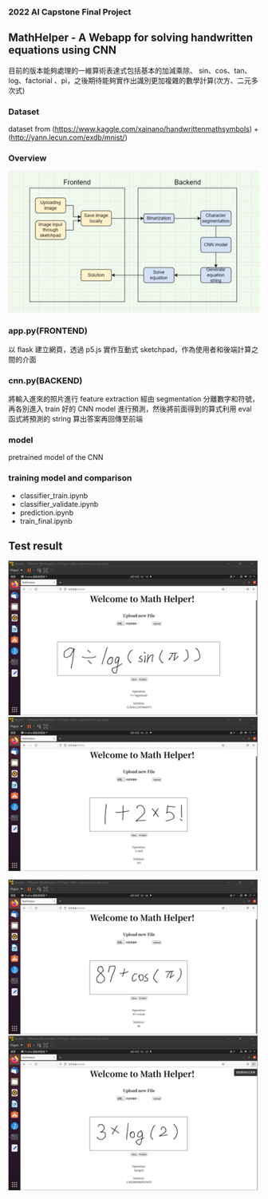 ### 2022 AI Capstone Final Project
## MathHelper - A Webapp for solving handwritten equations using CNN
目前的版本能夠處理的一維算術表達式包括基本的加減乘除、 sin、cos、tan、 log、factorial 、pi，之後期待能夠實作出識別更加複雜的數學計算(次方、二元多次式)

### Dataset
dataset from (https://www.kaggle.com/xainano/handwrittenmathsymbols) + (http://yann.lecun.com/exdb/mnist/)

### Overview
![image](https://github.com/Tristaaaa/MathHelper/blob/main/test/overview.png)

### app.py(FRONTEND)
以 flask 建立網頁，透過 p5.js 實作互動式 sketchpad，作為使用者和後端計算之間的介面

### cnn.py(BACKEND)
將輸入進來的照片進行 feature extraction 經由 segmentation 分離數字和符號，再各別進入 train 好的 CNN model 進行預測，然後將前面得到的算式利用 eval 函式將預測的 string 算出答案再回傳至前端

### model
pretrained model of the CNN

### training model and comparison
- classifier_train.ipynb
- classifier_validate.ipynb
- prediction.ipynb
- train_final.ipynb

## Test result
<p float="left">
    <img src="https://github.com/Tristaaaa/MathHelper/blob/main/test/%E8%9E%A2%E5%B9%95%E6%93%B7%E5%8F%96%E7%95%AB%E9%9D%A2%202022-06-10%20191449.png" alt="1" width="500" />
    <img src="https://github.com/Tristaaaa/MathHelper/blob/main/test/%E8%9E%A2%E5%B9%95%E6%93%B7%E5%8F%96%E7%95%AB%E9%9D%A2%202022-06-10%20185114.png" alt="2" width="500" /> 
</p>

<p float="left">
    <img src="https://github.com/Tristaaaa/MathHelper/blob/main/test/%E8%9E%A2%E5%B9%95%E6%93%B7%E5%8F%96%E7%95%AB%E9%9D%A2%202022-06-10%20185806.png" alt="1" width="500" />
    <img src="https://github.com/Tristaaaa/MathHelper/blob/main/test/%E8%9E%A2%E5%B9%95%E6%93%B7%E5%8F%96%E7%95%AB%E9%9D%A2%202022-06-10%20185359.png" alt="2" width="500" /> 
</p>

